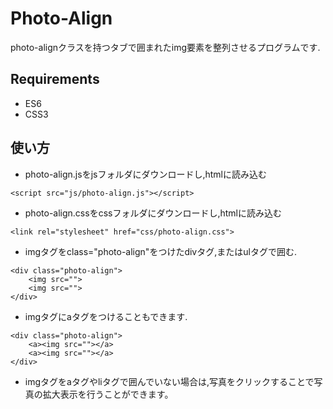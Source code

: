 # Photo-Align

photo-alignクラスを持つタブで囲まれたimg要素を整列させるプログラムです.

## Requirements
+ ES6
+ CSS3

## 使い方
+ photo-align.jsをjsフォルダにダウンロードし,htmlに読み込む
```
<script src="js/photo-align.js"></script>
```

+ photo-align.cssをcssフォルダにダウンロードし,htmlに読み込む
```
<link rel="stylesheet" href="css/photo-align.css">
```

+ imgタグをclass="photo-align"をつけたdivタグ,またはulタグで囲む.
```
<div class="photo-align">
    <img src="">
    <img src="">
</div>
```

+ imgタグにaタグをつけることもできます.
```
<div class="photo-align">
    <a><img src=""></a>
    <a><img src=""></a>
</div>
```

+ imgタグをaタグやliタグで囲んでいない場合は,写真をクリックすることで写真の拡大表示を行うことができます。
